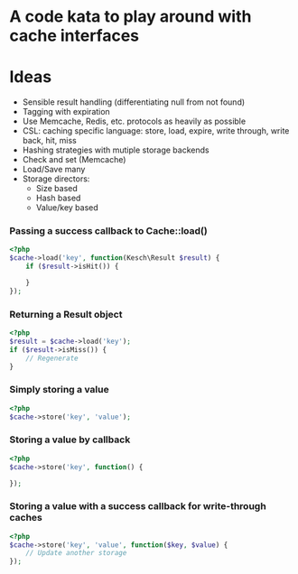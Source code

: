 # A code kata to play around with cache interfaces

# Ideas
 - Sensible result handling (differentiating null from not found)
 - Tagging with expiration
 - Use Memcache, Redis, etc. protocols as heavily as possible
 - CSL: caching specific language: store, load, expire, write through, write back, hit, miss
 - Hashing strategies with mutiple storage backends
 - Check and set (Memcache)
 - Load/Save many
 - Storage directors:
   - Size based
   - Hash based
   - Value/key based


### Passing a success callback to Cache::load()

```php
<?php
$cache->load('key', function(Kesch\Result $result) {
    if ($result->isHit()) {

    }
});
```

### Returning a Result object

```php
<?php
$result = $cache->load('key');
if ($result->isMiss()) {
    // Regenerate
}
```

### Simply storing a value
```php
<?php
$cache->store('key', 'value');
```


### Storing a value by callback
```php
<?php
$cache->store('key', function() {

});
```

### Storing a value with a success callback for write-through caches
```php
<?php
$cache->store('key', 'value', function($key, $value) {
    // Update another storage
});
```
